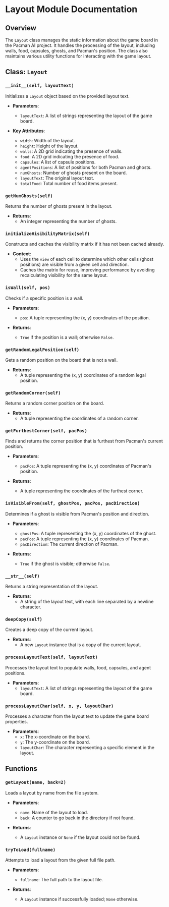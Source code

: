 # Layout Module Documentation

## Overview
The `Layout` class manages the static information about the game board in the Pacman AI project. It handles the processing of the layout, including walls, food, capsules, ghosts, and Pacman's position. The class also maintains various utility functions for interacting with the game layout.

## Class: `Layout`

### `__init__(self, layoutText)`
Initializes a `Layout` object based on the provided layout text.

- **Parameters**:
  - `layoutText`: A list of strings representing the layout of the game board.

- **Key Attributes**:
  - `width`: Width of the layout.
  - `height`: Height of the layout.
  - `walls`: A 2D grid indicating the presence of walls.
  - `food`: A 2D grid indicating the presence of food.
  - `capsules`: A list of capsule positions.
  - `agentPositions`: A list of positions for both Pacman and ghosts.
  - `numGhosts`: Number of ghosts present on the board.
  - `layoutText`: The original layout text.
  - `totalFood`: Total number of food items present.

### `getNumGhosts(self)`
Returns the number of ghosts present in the layout.

- **Returns**: 
  - An integer representing the number of ghosts.

### `initializeVisibilityMatrix(self)`
Constructs and caches the visibility matrix if it has not been cached already.

- **Context**:
  - Uses the `view` of each cell to determine which other cells (ghost positions) are visible from a given cell and direction.
  - Caches the matrix for reuse, improving performance by avoiding recalculating visibility for the same layout.

### `isWall(self, pos)`
Checks if a specific position is a wall.

- **Parameters**:
  - `pos`: A tuple representing the (x, y) coordinates of the position.

- **Returns**: 
  - `True` if the position is a wall; otherwise `False`.

### `getRandomLegalPosition(self)`
Gets a random position on the board that is not a wall.

- **Returns**: 
  - A tuple representing the (x, y) coordinates of a random legal position.

### `getRandomCorner(self)`
Returns a random corner position on the board.

- **Returns**: 
  - A tuple representing the coordinates of a random corner.

### `getFurthestCorner(self, pacPos)`
Finds and returns the corner position that is furthest from Pacman's current position.

- **Parameters**:
  - `pacPos`: A tuple representing the (x, y) coordinates of Pacman's position.

- **Returns**: 
  - A tuple representing the coordinates of the furthest corner.

### `isVisibleFrom(self, ghostPos, pacPos, pacDirection)`
Determines if a ghost is visible from Pacman's position and direction.

- **Parameters**:
  - `ghostPos`: A tuple representing the (x, y) coordinates of the ghost.
  - `pacPos`: A tuple representing the (x, y) coordinates of Pacman.
  - `pacDirection`: The current direction of Pacman.

- **Returns**: 
  - `True` if the ghost is visible; otherwise `False`.

### `__str__(self)`
Returns a string representation of the layout.

- **Returns**: 
  - A string of the layout text, with each line separated by a newline character.

### `deepCopy(self)`
Creates a deep copy of the current layout.

- **Returns**: 
  - A new `Layout` instance that is a copy of the current layout.

### `processLayoutText(self, layoutText)`
Processes the layout text to populate walls, food, capsules, and agent positions.

- **Parameters**:
  - `layoutText`: A list of strings representing the layout of the game board.

### `processLayoutChar(self, x, y, layoutChar)`
Processes a character from the layout text to update the game board properties.

- **Parameters**:
  - `x`: The x-coordinate on the board.
  - `y`: The y-coordinate on the board.
  - `layoutChar`: The character representing a specific element in the layout.

## Functions

### `getLayout(name, back=2)`
Loads a layout by name from the file system. 

- **Parameters**:
  - `name`: Name of the layout to load.
  - `back`: A counter to go back in the directory if not found.

- **Returns**: 
  - A `Layout` instance or `None` if the layout could not be found.

### `tryToLoad(fullname)`
Attempts to load a layout from the given full file path.

- **Parameters**:
  - `fullname`: The full path to the layout file.

- **Returns**: 
  - A `Layout` instance if successfully loaded; `None` otherwise.